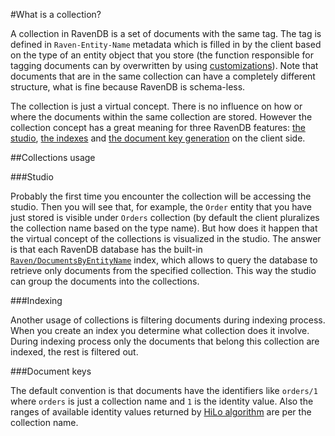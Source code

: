 ﻿#What is a collection?

A collection in RavenDB is a set of documents with the same tag. The tag is defined in `Raven-Entity-Name` metadata which is filled in by the client based on the type of 
an entity object that you store (the function responsible for tagging documents can by overwritten by using [customizations](../../client-api/configuration/conventions/identifier-generation/global#findtypetagname-and-finddynamictagname)). Note that documents that are in 
the same collection can have a completely different structure, what is fine because RavenDB is schema-less.

The collection is just a virtual concept. There is no influence on how or where the documents within the same collection are stored. However the collection concept
has a great meaning for three RavenDB features: [the studio](../../studio/overview/documents/documents-view), [the indexes](../../indexes/what-are-indexes) and [the document key generation](../../client-api/document-identifiers/working-with-document-ids) on the client side.

##Collections usage

###Studio

Probably the first time you encounter the collection will be accessing the studio. Then you will see that, for example, the `Order` entity that you have just stored is visible under 
`Orders` collection (by default the client pluralizes the collection name based on the type name). But how does it happen that the virtual concept of the collections is
visualized in the studio. The answer is that each RavenDB database has the built-in [`Raven/DocumentsByEntityName`](../../indexes/indexing-basics#default-index) index, which allows to query the database to retrieve
only  documents from the specified collection. This way the studio can group the documents into the collections.


###Indexing

Another usage of collections is filtering documents during indexing process. When you create an index you determine what collection does it involve. During indexing process only the documents
that belong this collection are indexed, the rest is filtered out.

###Document keys

The default convention is that documents have the identifiers like `orders/1` where `orders` is just a collection name and `1` is the identity value. 
Also the ranges of available identity values returned by [HiLo algorithm](../../client-api/document-identifiers/hilo-algorithm) are per the collection name.